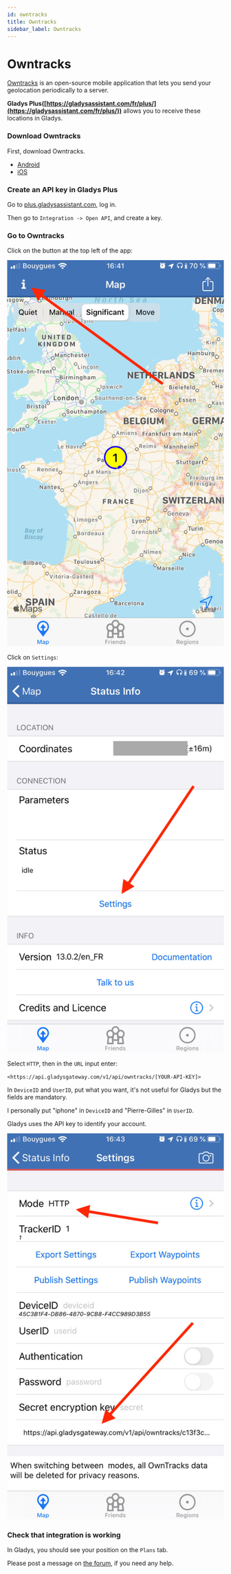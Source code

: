 ```yaml
---
id: owntracks
title: Owntracks
sidebar_label: Owntracks
---
```


# Owntracks

[Owntracks](https://owntracks.org/) is an open-source mobile application that lets you send your geolocation periodically to a server.

**Gladys Plus([https://gladysassistant.com/fr/plus/](https://gladysassistant.com/fr/plus/))** allows you to receive these locations in Gladys.

### Download Owntracks

First, download Owntracks.

- [Android](https://play.google.com/store/apps/details?id=org.owntracks.android&hl=fr&gl=US)
- [iOS](https://apps.apple.com/fr/app/owntracks/id692424691)

### Create an API key in Gladys Plus

Go to [plus.gladysassistant.com](https://plus.gladysassistant.com/), log in.

Then go to `Integration -> Open API`, and create a key.

### Go to Owntracks

Click on the button at the top left of the app:

![owntracks_carte](../../static/img/docs/en/configuration/gateway/open-api-owntracks-0.jpg)

Click on `Settings`:

![owntracks_statuts_info](../../static/img/docs/en/configuration/gateway/open-api-owntracks-1.jpg)

Select `HTTP`, then in the `URL` input enter:

```
<https://api.gladysgateway.com/v1/api/owntracks/[YOUR-API-KEY]>

```

In `DeviceID` and `UserID`, put what you want, it's not useful for Gladys but the fields are mandatory.

I personally put "iphone" in `DeviceID` and "Pierre-Gilles" in `UserID`.

Gladys uses the API key to identify your account.

![owntracks_settings](../../static/img/docs/en/configuration/gateway/open-api-owntracks-2.jpg)

### Check that integration is working

In Gladys, you should see your position on the `Plans` tab.

Please post a message on [the forum](https://en-community.gladysassistant.com), if you need any help.